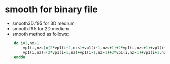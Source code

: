 # smooth for binary file
* smooth3D.f95 for 3D medium
* smooth.f95 for 2D medium
* smooth method as follows:
```f
    do i=2,nx-1
        vp1(i,nzs)=(2*vp1(i-1,nzs)+vp1(i-1,nzs+1)+2*vp1(i,nzs+1)+vp1(i+1,nzs+1)+2*vp1(i+1,nzs)+4*vp1(i,nzs))/12
        vp1(i,nz)=(2*vp1(i-1,nz)+vp1(i-1,nz-1)+2*vp1(i,nz-1)+vp1(i+1,nz-1)+2*vp1(i+1,nz)+4*vp1(i,nz))/12
    enddo
```
